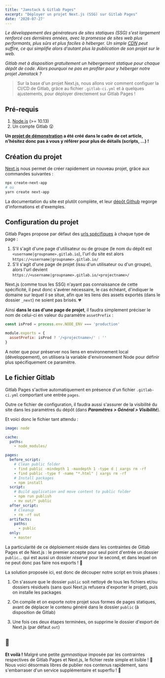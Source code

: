 ```yaml
---
title: "Jamstack & Gitlab Pages"
excerpt: "Déployer un projet Next.js (SSG) sur Gitlab Pages"
date: '2020-07-27'
---
```


_Le développement des générateurs de sites statiques (SSG) s'est largement renforcé ces dernières années, avec la promesse de sites web plus performants, plus sûrs et plus faciles à héberger. Un *simple* [CDN](https://fr.wikipedia.org/wiki/R%C3%A9seau_de_diffusion_de_contenu) peut suffire, ce qui simplifie alors d'autant plus la publication de son projet sur le web._

_Gitlab met à disposition gratuitement un hébergement statique pour chaque dépôt de code. Alors pourquoi ne pas en profiter pour y héberger notre projet Jamstack ?_

> Sur la base d'un projet Next.js, nous allons voir comment configuer la CI/CD de Gitlab, grâce au fichier `.gitlab-ci.yml` et à quelques ajustements, pour déployer directement sur Gitlab Pages !

## Pré-requis
1. [Node.js](https://nodejs.org/fr/) (>= 10.13)
2. Un compte Gitlab :astonished:

__Un [projet de démonstration](https://gitlab.com/soykje/next-gitlab-pages/) a été créé dans le cadre de cet article, n'hésitez donc pas à vous y référer pour plus de détails (scripts, ...) !__

## Création du projet
[Next.js](https://nextjs.org/) nous permet de créer rapidement un nouveau projet, grâce aux commandes suivantes :

```bash
npx create-next-app
# ou
yarn create next-app
```

La documentation du site est plutôt complète, et leur [dépôt Github](https://github.com/vercel/next.js) regorge d'informations et d'exemples.

## Configuration du projet
Gitlab Pages propose par défaut des [urls spécifiques](https://docs.gitlab.com/ee/user/project/pages/getting_started_part_one.html#gitlab-pages-default-domain-names) à chaque type de page :

1. S'il s'agit d'une page d'utilisateur ou de groupe (le nom du dépôt est `<username|groupname>.gitlab.io`), l'url du site est alors `https://<username|groupname>.gitlab.io/`
2. S'il s'agit d'une page de projet (issu d'un utilisateur ou d'un groupe), alors l'url devient `https://<username|groupname>.gitlab.io/<projectname>/`

Next.js (comme tous les SSG) n'ayant pas connaissance de cette spécificité, il peut donc s'avérer nécessaire, le cas échéant, d'indiquer le domaine sur lequel il se situe, afin que les liens des assets exportés (dans le dossier `_next`) ne soient pas brisés. :broken_heart:

Ainsi **dans le cas d'une page de projet**, il faudra simplement préciser le nom de celui-ci en valeur du paramètre `assetPrefix` :

```javascript
const isProd = process.env.NODE_ENV === 'production'

module.exports = {
  assetPrefix: isProd ? '/<projectname>/' : ''
}
````

A noter que pour préserver nos liens en environnement local (développement), on utilisera la variable d'environnement Node pour définir plus spécifiquement ce paramètre.

## Le fichier Gitlab
Gitlab Pages s'active automatiquement en présence d'un fichier `.gitlab-ci.yml` comportant une entrée `pages`.

Outre ce fichier de configuration, il faudra aussi s'assurer de la visibilité du site dans les paramètres du dépôt (dans _**Paramètres > Général > Visibilité**_).

Et voici donc le fichier tant attendu :

```yaml
image: node

cache:
  paths:
    - node_modules/

pages:
  before_script:
    # Clean public folder
    - find public -mindepth 1 -maxdepth 1 -type d | xargs rm -rf
    - find public -type f -name "*.html" | xargs rm -rf
    # Install packages
    - npm install
  script:
    # Build application and move content to public folder
    - npm run publish
    - mv out/* public
  after_script:
    # Cleanup
    - rm -rf out
  artifacts:
    paths:
      - public
  only:
    - master
```

La particularité de ce déploiement réside dans les contraintes de Gitlab Pages et de Next.js : le premier accepte pour seul point d'entrée un dossier `public`... qui est aussi un dossier _réservé_ pour le second, et dans lequel on ne peut donc pas faire nos exports ! :exploding_head:

La solution proposée ici, est donc de découper notre script en trois phases :

1. On s'assure que le dossier `public` soit nettoyé de tous les fichiers et/ou dossiers résiduels (sans quoi Next.js refusera d'exporter le projet), puis on installe les packages

2. On compile et on exporte notre projet sous formes de pages statiques, avant de déplacer le contenu généré dans le dossier `public` (à disposition de Gitlab)

3. Une fois ces deux étapes terminées, on supprime le dossier d'export de Next.js (par défaut `out`)

## :tada:
**Et voilà !** Malgré une petite _gymnastique_ imposée par les contraintes respectives de Gitlab Pages et Next.js, le fichier reste simple et lisible ! :muscle: Nous voici désormais libres de publier nos contenus rapidement, sans s'embarraser d'un service supplémentaire et superflu ! :slightly_smiling_face:
